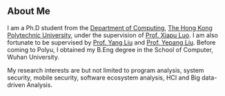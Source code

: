 
## About Me


I am a Ph.D student from the [Department of Computing](https://www.polyu.edu.hk/comp/), [The Hong Kong Polytechnic University](https://www.polyu.edu.hk/), under the supervision of [Prof. Xiapu Luo](https://www4.comp.polyu.edu.hk/~csxluo/). I am also fortunate to be supervised by [Prof. Yang Liu](https://personal.ntu.edu.sg/yangliu/) and [Prof. Yepang Liu](https://yepangliu.github.io/). Before coming to Polyu, I obtained my B.Eng degree in the School of Computer, Wuhan University.

My research interests are but not limited to program analysis, system security, mobile security, software ecosystem analysis, HCI and Big data-driven Analysis.





